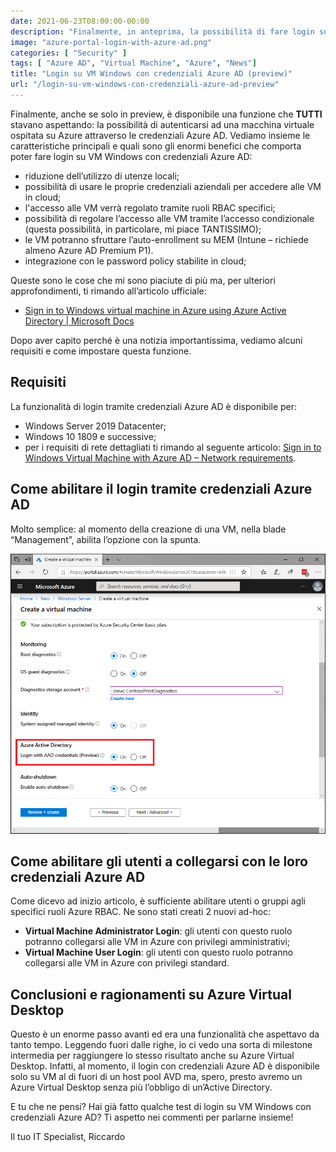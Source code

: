 ```yaml
---
date: 2021-06-23T08:00:00-00:00
description: "Finalmente, in anteprima, la possibilità di fare login su VM Windows con credenziali Azure AD. Analizziamone caratteristiche e benefici."
image: "azure-portal-login-with-azure-ad.png"
categories: [ "Security" ]
tags: [ "Azure AD", "Virtual Machine", "Azure", "News"]
title: "Login su VM Windows con credenziali Azure AD (preview)"
url: "/login-su-vm-windows-con-credenziali-azure-ad-preview"
---
```

Finalmente, anche se solo in preview, è disponibile una funzione che **TUTTI** stavano aspettando: la possibilità di autenticarsi ad una macchina virtuale ospitata su Azure attraverso le credenziali Azure AD. Vediamo insieme le caratteristiche principali e quali sono gli enormi benefici che comporta poter fare login su VM Windows con credenziali Azure AD:
- riduzione dell’utilizzo di utenze locali;
- possibilità di usare le proprie credenziali aziendali per accedere alle VM in cloud;
- l'accesso alle VM verrà regolato tramite ruoli RBAC specifici;
- possibilità di regolare l’accesso alle VM tramite l’accesso condizionale (questa possibilità, in particolare, mi piace TANTISSIMO);
- le VM potranno sfruttare l’auto-enrollment su MEM (Intune – richiede almeno Azure AD Premium P1).
- integrazione con le password policy stabilite in cloud;

Queste sono le cose che mi sono piaciute di più ma, per ulteriori approfondimenti, ti rimando all’articolo ufficiale:
- [Sign in to Windows virtual machine in Azure using Azure Active Directory | Microsoft Docs](https://docs.microsoft.com/en-us/azure/active-directory/devices/howto-vm-sign-in-azure-ad-windows)

Dopo aver capito perché è una notizia importantissima, vediamo alcuni requisiti e come impostare questa funzione.

## Requisiti
La funzionalità di login tramite credenziali Azure AD è disponibile per:
- Windows Server 2019 Datacenter;
- Windows 10 1809 e successive;
- per i requisiti di rete dettagliati ti rimando al seguente articolo: [Sign in to Windows Virtual Machine with Azure AD – Network requirements](https://docs.microsoft.com/en-us/azure/active-directory/devices/howto-vm-sign-in-azure-ad-windows#network-requirements).

## Come abilitare il login tramite credenziali Azure AD
Molto semplice: al momento della creazione di una VM, nella blade “Management”, abilita l’opzione con la spunta.

[![Blade Azure VM Login with Azure AD credentials](azure-portal-login-with-azure-ad.png)](azure-portal-login-with-azure-ad.png)

## Come abilitare gli utenti a collegarsi con le loro credenziali Azure AD
Come dicevo ad inizio articolo, è sufficiente abilitare utenti o gruppi agli specifici ruoli Azure RBAC. Ne sono stati creati 2 nuovi ad-hoc:
- **Virtual Machine Administrator Login**: gli utenti con questo ruolo potranno collegarsi alle VM in Azure con privilegi amministrativi;
- **Virtual Machine User Login**: gli utenti con questo ruolo potranno collegarsi alle VM in Azure con privilegi standard.

## Conclusioni e ragionamenti su Azure Virtual Desktop
Questo è un enorme passo avanti ed era una funzionalità che aspettavo da tanto tempo. Leggendo fuori dalle righe, io ci vedo una sorta di milestone intermedia per raggiungere lo stesso risultato anche su Azure Virtual Desktop. Infatti, al momento, il login con credenziali Azure AD è disponibile solo su VM al di fuori di un host pool AVD ma, spero, presto avremo un Azure Virtual Desktop senza più l’obbligo di un’Active Directory.

E tu che ne pensi? Hai già fatto qualche test di login su VM Windows con credenziali Azure AD? Ti aspetto nei commenti per parlarne insieme!

Il tuo IT Specialist, Riccardo
